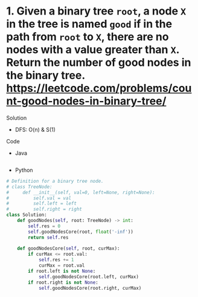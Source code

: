 # 1. Given a binary tree `root`, a node `X` in the tree is named `good` if in the path from `root` to `X`, there are no nodes with a value greater than `X`. Return the number of good nodes in the binary tree. https://leetcode.com/problems/count-good-nodes-in-binary-tree/

Solution

- DFS: O(n) & S(1)

Code

- Java

```java

```

- Python

```python
# Definition for a binary tree node.
# class TreeNode:
#     def __init__(self, val=0, left=None, right=None):
#         self.val = val
#         self.left = left
#         self.right = right
class Solution:
    def goodNodes(self, root: TreeNode) -> int:
        self.res = 0
        self.goodNodesCore(root, float('-inf'))
        return self.res
        
    def goodNodesCore(self, root, curMax):
        if curMax <= root.val:
            self.res += 1
            curMax = root.val
        if root.left is not None:
            self.goodNodesCore(root.left, curMax)
        if root.right is not None:
            self.goodNodesCore(root.right, curMax)
```